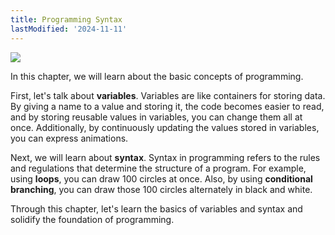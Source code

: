 ```yaml
---
title: Programming Syntax
lastModified: '2024-11-11'
---
```


![](/books/p5_tutorial/images/3-0/0.png)

In this chapter, we will learn about the basic concepts of programming.

First, let's talk about **variables**. Variables are like containers for storing data. By giving a name to a value and storing it, the code becomes easier to read, and by storing reusable values in variables, you can change them all at once. Additionally, by continuously updating the values stored in variables, you can express animations.

Next, we will learn about **syntax**. Syntax in programming refers to the rules and regulations that determine the structure of a program. For example, using **loops**, you can draw 100 circles at once. Also, by using **conditional branching**, you can draw those 100 circles alternately in black and white.

Through this chapter, let's learn the basics of variables and syntax and solidify the foundation of programming.
